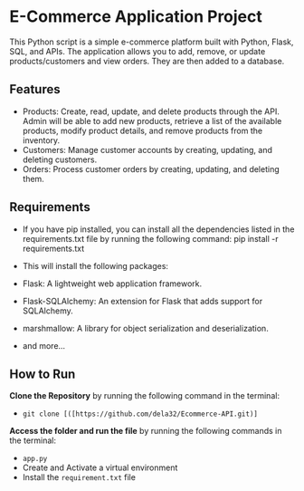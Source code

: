 # E-Commerce Application Project

This Python script is a simple e-commerce platform built with Python, Flask, SQL, and APIs. 
The application allows you to add, remove, or update products/customers and view orders. They are then added to a database.

## Features

- Products: Create, read, update, and delete products through the API. Admin will be able to add new products, retrieve a list of the available products, modify product details, and remove products from the inventory.
- Customers: Manage customer accounts by creating, updating, and deleting customers.
- Orders: Process customer orders by creating, updating, and deleting them.
  
## Requirements

- If you have pip installed, you can install all the dependencies listed in the requirements.txt file by running the following command: pip install -r requirements.txt
- This will install the following packages:

- Flask: A lightweight web application framework.
- Flask-SQLAlchemy: An extension for Flask that adds support for SQLAlchemy.
- marshmallow: A library for object serialization and deserialization.
- and more...

## How to Run

**Clone the Repository** by running the following command in the terminal:
   - ```git clone [([https://github.com/dela32/Ecommerce-API.git)]```

**Access the folder and run the file** by running the following commands in the terminal:
   - ```app.py```
   - Create and Activate a virtual environment
   - Install the ```requirement.txt``` file

     
